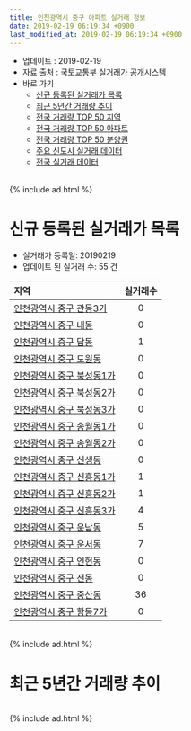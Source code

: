 ```yaml
---
title: 인천광역시 중구 아파트 실거래 정보
date: 2019-02-19 06:19:34 +0900
last_modified_at: 2019-02-19 06:19:34 +0900
---
```


* 업데이트 : 2019-02-19
* 자료 출처 : [국토교통부 실거래가 공개시스템](http://rt.molit.go.kr)
* 바로 가기
    * [신규 등록된 실거래가 목록](#신규-등록된-실거래가-목록)
    * [최근 5년간 거래량 추이](#최근-5년간-거래량-추이)
    * [전국 거래량 TOP 50 지역](https://ayogom.github.io/apt-trade-info/최근-3개월-전국에서-가장-거래가-많이-발생한-지역)
    * [전국 거래량 TOP 50 아파트](https://ayogom.github.io/apt-trade-info/최근-3개월-전국에서-가장-거래가-많이-발생한-아파트)
    * [전국 거래량 TOP 50 분양권](https://ayogom.github.io/apt-trade-info/최근-3개월-전국에서-가장-거래가-많이-발생한-분양권)
    * [주요 신도시 실거래 데이터](https://ayogom.github.io/apt-trade-info/주요-신도시)
    * [전국 실거래 데이터](https://ayogom.github.io/apt-trade-info/전국)

<br>
{% include ad.html %}
<br>

# 신규 등록된 실거래가 목록
* 실거래가 등록일: 20190219
* 업데이트 된 실거래 수: 55 건


|지역|실거래수|
|:---|:---:|
|[인천광역시 중구 관동3가](https://ayogom.github.io/apt-trade-info/인천광역시-중구-관동3가)|0|
|[인천광역시 중구 내동](https://ayogom.github.io/apt-trade-info/인천광역시-중구-내동)|0|
|[인천광역시 중구 답동](https://ayogom.github.io/apt-trade-info/인천광역시-중구-답동)|1|
|[인천광역시 중구 도원동](https://ayogom.github.io/apt-trade-info/인천광역시-중구-도원동)|0|
|[인천광역시 중구 북성동1가](https://ayogom.github.io/apt-trade-info/인천광역시-중구-북성동1가)|0|
|[인천광역시 중구 북성동2가](https://ayogom.github.io/apt-trade-info/인천광역시-중구-북성동2가)|0|
|[인천광역시 중구 북성동3가](https://ayogom.github.io/apt-trade-info/인천광역시-중구-북성동3가)|0|
|[인천광역시 중구 송월동1가](https://ayogom.github.io/apt-trade-info/인천광역시-중구-송월동1가)|0|
|[인천광역시 중구 송월동2가](https://ayogom.github.io/apt-trade-info/인천광역시-중구-송월동2가)|0|
|[인천광역시 중구 신생동](https://ayogom.github.io/apt-trade-info/인천광역시-중구-신생동)|0|
|[인천광역시 중구 신흥동1가](https://ayogom.github.io/apt-trade-info/인천광역시-중구-신흥동1가)|1|
|[인천광역시 중구 신흥동2가](https://ayogom.github.io/apt-trade-info/인천광역시-중구-신흥동2가)|1|
|[인천광역시 중구 신흥동3가](https://ayogom.github.io/apt-trade-info/인천광역시-중구-신흥동3가)|4|
|[인천광역시 중구 운남동](https://ayogom.github.io/apt-trade-info/인천광역시-중구-운남동)|5|
|[인천광역시 중구 운서동](https://ayogom.github.io/apt-trade-info/인천광역시-중구-운서동)|7|
|[인천광역시 중구 인현동](https://ayogom.github.io/apt-trade-info/인천광역시-중구-인현동)|0|
|[인천광역시 중구 전동](https://ayogom.github.io/apt-trade-info/인천광역시-중구-전동)|0|
|[인천광역시 중구 중산동](https://ayogom.github.io/apt-trade-info/인천광역시-중구-중산동)|36|
|[인천광역시 중구 항동7가](https://ayogom.github.io/apt-trade-info/인천광역시-중구-항동7가)|0|


<br>
{% include ad.html %}
<br>

# 최근 5년간 거래량 추이


<div style="width:100%;">
    <canvas id="deal_progress" height="200"></canvas>
</div>

<script>
new Chart(document.getElementById("deal_progress"), {
    type: 'line',
    data: {
        labels: ['201402','201403','201404','201405','201406','201407','201408','201409','201410','201411','201412','201501','201502','201503','201504','201505','201506','201507','201508','201509','201510','201511','201512','201601','201602','201603','201604','201605','201606','201607','201608','201609','201610','201611','201612','201701','201702','201703','201704','201705','201706','201707','201708','201709','201710','201711','201712','201801','201802','201803','201804','201805','201806','201807','201808','201809','201810','201811','201812','201901','201902'],
        datasets: [{
            label: '매매',
            pointRadius: 1,
            data: [112, 147, 97, 95, 137, 257, 251, 359, 260, 183, 167, 156, 124, 219, 137, 154, 162, 200, 209, 249, 217, 170, 216, 155, 129, 227, 205, 177, 229, 182, 161, 182, 254, 156, 135, 149, 106, 107, 100, 124, 117, 91, 99, 115, 84, 83, 89, 115, 109, 142, 89, 107, 102, 115, 138, 167, 204, 136, 143, 124, 52],
            borderColor: "rgba(255, 201, 14, 1)",
            backgroundColor: "rgba(255, 201, 14, 0.5)",
            fill: false,
            lineTension: 0
        },{
            label: '전월세',
            pointRadius: 1,
            data: [250, 215, 166, 140, 142, 152, 173, 226, 265, 237, 248, 316, 252, 304, 291, 192, 203, 235, 200, 132, 184, 116, 166, 187, 176, 192, 168, 159, 140, 159, 207, 195, 217, 198, 226, 238, 242, 236, 179, 209, 162, 186, 181, 174, 150, 149, 146, 182, 160, 184, 141, 147, 161, 190, 231, 254, 269, 274, 237, 246, 86],
            borderColor: "rgba(0, 141, 185, 1)",
            backgroundColor: "rgba(0, 141, 185, 0.5)",
            fill: false,
            lineTension: 0
        }
        ]
    },
    options: {
        responsive: true,
        title: {
            display: false
        },
        tooltips: {
            mode: 'index',
            intersect: false
        },
        hover: {
            mode: 'nearest',
            intersect: true
        },
        scales: {
            xAxes: [{
                display: true,
                scaleLabel: {
                    display: true,
                    labelString: '년/월'
                }
            }],
            yAxes: [{
                display: true,
                ticks: {
                    suggestedMin: 0,
                },
                scaleLabel: {
                    display: true,
                    labelString: '실거래 수'
                }
            }]
        }
    }
});

</script>


<br>
{% include ad.html %}
<br>

